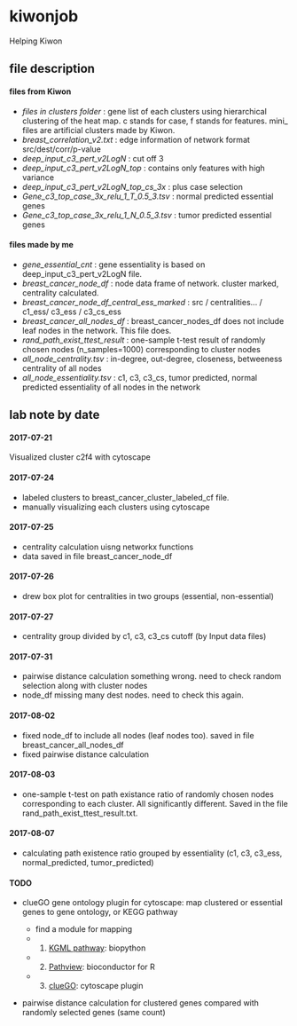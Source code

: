 # kiwonjob
Helping Kiwon

## file description

#### files from Kiwon

* *files in clusters folder* : gene list of each clusters using hierarchical clustering of the heat map. c stands for case, f stands for features. mini_ files are artificial clusters made by Kiwon.
* *breast_correlation_v2.txt* : edge information of network format src/dest/corr/p-value
* *deep_input_c3_pert_v2LogN* : cut off 3
* *deep_input_c3_pert_v2LogN_top* : contains only features with high variance
* *deep_input_c3_pert_v2LogN_top_cs_3x* : plus case selection
* *Gene_c3_top_case_3x_relu_1_T_0.5_3.tsv* : normal predicted essential genes
* *Gene_c3_top_case_3x_relu_1_N_0.5_3.tsv* : tumor predicted essential genes

#### files made by me

* *gene_essential_cnt* : gene essentiality is based on deep_input_c3_pert_v2LogN file.
*  *breast_cancer_node_df* : node data frame of network. cluster marked, centrality calculated.
*  *breast_cancer_node_df_central_ess_marked* : src / centralities... / c1_ess/ c3_ess / c3_cs_ess
*  *breast_cancer_all_nodes_df* : breast_cancer_nodes_df does not include leaf nodes in the network. This file does.
* *rand_path_exist_ttest_result* : one-sample t-test result of randomly chosen nodes (n_samples=1000) corresponding to cluster nodes
* *all_node_centrality.tsv* : in-degree, out-degree, closeness, betweeness centrality of all nodes
* *all_node_essentiality.tsv* : c1, c3, c3_cs, tumor predicted, normal predicted essentiality of all nodes in the network

## lab note by date

#### 2017-07-21

Visualized cluster c2f4 with cytoscape

#### 2017-07-24

* labeled clusters to breast_cancer_cluster_labeled_cf file.
* manually visualizing each clusters using cytoscape

#### 2017-07-25

* centrality calculation uisng networkx functions
* data saved in file breast_cancer_node_df

#### 2017-07-26

* drew box plot for centralities in two groups (essential, non-essential)

#### 2017-07-27

* centrality group divided by c1, c3, c3_cs cutoff (by Input data files)

#### 2017-07-31

* pairwise distance calculation something wrong. need to check random selection along with cluster nodes
* node_df missing many dest nodes. need to check this again.

#### 2017-08-02

* fixed node_df to include all nodes (leaf nodes too). saved in file breast_cancer_all_nodes_df
* fixed pairwise distance calculation

#### 2017-08-03

* one-sample t-test on path existance ratio of randomly chosen nodes corresponding to each cluster. All significantly different. Saved in the file rand_path_exist_ttest_result.txt.

#### 2017-08-07

* calculating path existence ratio grouped by essentiality (c1, c3, c3_ess, normal_predicted, tumor_predicted)

#### TODO

* clueGO gene ontology plugin for cytoscape: map clustered or essential genes to gene ontology, or KEGG pathway
    - find a module for mapping
    - 1. [KGML pathway](http://biopython.org/DIST/docs/api/Bio.KEGG.KGML.KGML_pathway-module.html): biopython
    - 2. [Pathview](http://pathview.r-forge.r-project.org/): bioconductor for R
    - 3. [clueGO](http://apps.cytoscape.org/apps/cluego): cytoscape plugin

* pairwise distance calculation for clustered genes compared with randomly selected genes (same count)
